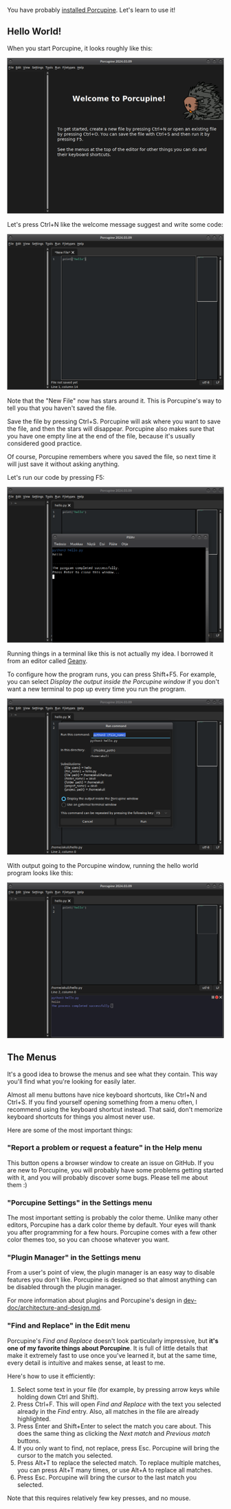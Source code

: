You have probably [installed Porcupine](https://github.com/Akuli/porcupine/#installing-porcupine).
Let's learn to use it!


## Hello World!

When you start Porcupine,
it looks roughly like this:

![Porcupine after starting it.](images/just-started.png)

Let's press Ctrl+N like the welcome message suggest and write some code:

![The Hello World program in Porcupine.](images/hello-world-not-saved.png)

Note that the "New File" now has stars around it.
This is Porcupine's way to tell you that you haven't saved the file.

Save the file by pressing Ctrl+S. Porcupine will ask where you want to
save the file, and then the stars will disappear.
Porcupine also makes sure that you have one empty line at the end of the file,
because it's usually considered good practice.

Of course, Porcupine remembers where you saved the file,
so next time it will just save it without asking anything.

Let's run our code by pressing F5:

![The Hello World program in an external terminal.](images/hello-world-run-external-terminal.png)

Running things in a terminal like this is not actually my idea.
I borrowed it from an editor called [Geany](https://geany.org/).

To configure how the program runs, you can press Shift+F5.
For example, you can select *Display the output inside the Porcupine window*
if you don't want a new terminal to pop up every time you run the program.

![The "Run Command" dialog.](images/run-command-dialog.png)

With output going to the Porcupine window, running the hello world program looks like this:

![The Hello World program in Porcupine.](images/hello-world-run.png)


## The Menus

It's a good idea to browse the menus and see what they contain.
This way you'll find what you're looking for easily later.

Almost all menu buttons have nice keyboard shortcuts, like Ctrl+N and
Ctrl+S. If you find yourself opening something from a menu often,
I recommend using the keyboard shortcut instead.
That said, don't memorize keyboard shortcuts for things you almost never use.

Here are some of the most important things:

### "Report a problem or request a feature" in the Help menu

This button opens a browser window to create an issue on GitHub.
If you are new to Porcupine, you will probably have some problems getting started with it,
and you will probably discover some bugs.
Please tell me about them :)

### "Porcupine Settings" in the Settings menu

The most important setting is probably the color theme.
Unlike many other editors, Porcupine has a dark color theme by default.
Your eyes will thank you after programming for a few hours.
Porcupine comes with a few other color themes too, so you can choose whatever you want.

### "Plugin Manager" in the Settings menu

From a user's point of view, the plugin manager is an easy way to disable features you don't like.
Porcupine is designed so that almost anything can be disabled through the plugin manager.

For more information about plugins and Porcupine's design in
[dev-doc/architecture-and-design.md](../dev-doc/architecture-and-design.md).

### "Find and Replace" in the Edit menu

Porcupine's *Find and Replace* doesn't look particularly impressive,
but **it's one of my favorite things about Porcupine**.
It is full of little details that make it extremely fast to use once you've learned it,
but at the same time, every detail is intuitive and makes sense, at least to me.

Here's how to use it efficiently:

1. Select some text in your file (for example, by pressing arrow keys while holding down Ctrl and Shift).
2. Press Ctrl+F. This will open *Find and Replace* with the text you selected already in the *Find* entry.
    Also, all matches in the file are already highlighted.
3. Press Enter and Shift+Enter to select the match you care about.
    This does the same thing as clicking the *Next match* and *Previous match* buttons.
4. If you only want to find, not replace, press Esc. Porcupine will bring the cursor to the match you selected.
5. Press Alt+T to replace the selected match. To replace multiple matches, you can press Alt+T many times, or use Alt+A to replace all matches.
6. Press Esc. Porcupine will bring the cursor to the last match you selected.

Note that this requires relatively few key presses, and no mouse.
